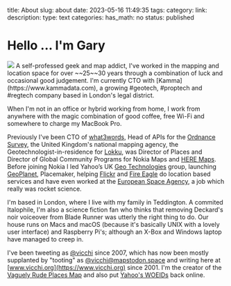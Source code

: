 title: About
slug: about
date: 2023-05-16 11:49:35
tags: 
category: 
link: 
description: 
type: text
categories: 
has_math: no
status: published

<h1 class="text-xxl font-black -leading-tight tracking-normal dark:text-gray-200 md:text-3xl text-center">Hello ... I'm Gary</h1>

<img src="/assets/images/gary.jpg" />
 A self-professed geek and map addict, I've worked in the mapping and location space for over ~~25~~30 years through a combination of luck and occasional good judgement. I'm currently CTO with [Kamma](https://www.kammadata.com), a growing #geotech, #proptech and #regtech company based in London's legal district.

When I'm not in an office or hybrid working from home, I work from anywhere with the magic combination of good coffee, free Wi-Fi and somewhere to charge my MacBook Pro.

Previously I've been CTO of [what3words](https://what3words.com/), Head of APIs for the [Ordnance Survey](https://www.ordnancesurvey.co.uk/), the United Kingdom's national mapping agency, the Geotechnologist-in-residence for [Lokku](https://lokku.com/), was Director of Places and Director of Global Community Programs for Nokia Maps and [HERE Maps](https://www.here.com/). Before joining Nokia I led Yahoo’s UK [Geo Technologies](https://developer.yahoo.com/boss/geo/) group, launching [GeoPlanet](https://en.wikipedia.org/wiki/GeoPlanet), Placemaker, helping [Flickr](https://www.flickr.com/) and [Fire Eagle](https://en.wikipedia.org/wiki/Fire_Eagle) do location based services and have even worked at the [European Space Agency](https://www.esa.int/About_Us/ESRIN), a job which really was rocket science.

I'm based in London, where I live with my family in Teddington. A commited Italophile, I'm also a science fiction fan who thinks that removing Deckard's noir voiceover from Blade Runner was utterly the right thing to do. Our house runs on Macs and macOS (because it's basically UNIX with a lovely user interface) and Raspberry Pi's; although an X-Box and Windows laptop have managed to creep in.

I've been tweeting as [@vicchi](https://twitter.com/vicchi) since 2007, which has now been mostly supplanted by "tooting" as [@vicchi@mapstodon.space](@vicchi@mapstodon.space) and writing here at [www.vicchi.org](https://www.vicchi.org) since 2001. I'm the creator of the [Vaguely Rude Places Map](https://www.vaguelyrudeplacesmap.com/) and also put [Yahoo's WOEIDs](https://woeplanet.org/) back online.

